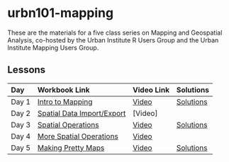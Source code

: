 # urbn101-mapping

These are the materials for a five class series on Mapping and Geospatial Analysis, co-hosted by the Urban Institute R Users Group and the Urban Institute Mapping Users Group.


## Lessons


| Day | Workbook Link | Video Link | Solutions | 
|:----|:--------------|:-----------|:----------|
| Day 1 | [Intro to Mapping](https://ui-research.github.io/urbn101-mapping/lessons/01_lesson.html) | [Video](https://urbanorg.box.com/s/k187mxzxhpuac4qyvz066pugrwvo63uy) | [Solutions](https://github.com/UI-Research/urbn101-mapping/blob/master/lessons/01_solutions.R)|
| Day 2 | [Spatial Data Import/Export](https://ui-research.github.io/urbn101-mapping/lessons/02_lesson.html) | [Video] |
| Day 3 | [Spatial Operations](https://ui-research.github.io/urbn101-mapping/lessons/03_lesson.html)| [Video](https://us02web.zoom.us/rec/share/RQIsWVKQ51xjVWrsa7vgIQkGAH6LEwzOljY_ge8htHx7OLjZrX_ZaPulmdOQzdMb.CjOiy-MPYhzf2_pH?startTime=1637687047000) |  [Solutions](https://github.com/UI-Research/urbn101-mapping/blob/master/lessons/03_solutions.R)|
| Day 4 | [More Spatial Operations](https://ui-research.github.io/urbn101-mapping/lessons/04_lesson.html)| [Video](https://us02web.zoom.us/rec/share/6VYFRU0rnWv3467xuw7rsrH00DpvXY2WU_83WRKVEGCcDhK2Sswp6wHHqFKdmZ4.jMMn0gNJJq9FHs65?startTime=1638291816000) |
| Day 5 | [Making Pretty Maps](https://ui-research.github.io/urbn101-mapping/lessons/05_lesson.html)| [Video](https://urbanorg.box.com/s/b5j1kf20qrvfqh60szndwnvdipbcjekv)| [Solutions](https://github.com/UI-Research/urbn101-mapping/blob/master/lessons/05_solutions.R)|
